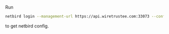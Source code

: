 Run

```bash
netbird login --management-url https://api.wiretrustee.com:33073 --config ./k8s.example.login.json --log-file console
```

to get netbird config. 

